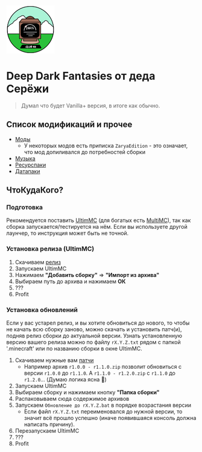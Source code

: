 ![Логотип Z@RYA](.minecraft/icon.png)
# Deep Dark Fantasies от деда Серёжи
> Думал что будет Vanilla+ версия, в итоге как обычно.

## Список модификаций и прочее

- [Моды](.minecraft/mods/MODLIST.md)
    - У некоторых модов есть приписка `ZaryaEdition` - это означает, что мод допиливался до потребностей сборки
- [Музыка](.minecraft/config/MusicTriggers/songs/assets/musictriggers/sounds/music/MUSICLIST.md)
- [Ресурспаки](.minecraft/resourcepacks/RESOURCEPACKLIST.md)
- [Датапаки](.minecraft/global_packs/required_data/DATAPACKLIST.md)

## ЧтоКудаКого?

### Подготовка
Рекомендуется поставить [UltimMC](https://github.com/UltimMC/Launcher/releases) (для богатых есть [MultiMC](https://multimc.org/)), так как сборка запускается/тестируется на нём.
Если вы используете другой лаунчер, то инструкция может быть не точной.

### Установка релиза (UltimMC)
1. Скачиваем [релиз](https://mega.nz/folder/cxt2TQYA#IjXcz29KzdS_Irkl7ay56A)
2. Запускаем UltimMC
3. Нажимаем **"Добавить сборку"** => **"Импорт из архива"**
4. Выбираем путь до архива и нажимаем **ОК**
5. ???
6. Profit

### Установка обновлений
Если у вас устарел релиз, и вы хотите обновиться до нового, то чтобы не качать всю сборку заново, можно скачать и установить патч(и), подняв релиз сборки до актуальной версии.
Узнать установленную версию вашего релиза можно по файлу `rX.Y.Z.txt` рядом с папкой '.minecraft' или по названию сборки в окне UltimMC.
1. Скачиваем нужные вам [патчи](https://mega.nz/folder/41tWHSJQ#rvc9d_8c_dLBVYyKy3L40g)
    - Например архив `r1.0.0 - r1.1.0.zip` позволит обновиться с версии `r1.0.0` до `r1.1.0`. А `r1.1.0 - r1.2.0.zip` с `r1.1.0` до `r1.2.0`... (Думаю логика ясна :brain:)
2. Запускаем UltimMC
3. Выбираем сборку и нажимаем кнопку **"Папка сборки"**
4. Распаковываем сюда содержимое архивов
5. Запускаем `Обновление до rX.Y.Z.bat` в порядке возрастания версии
    - Если файл `rX.Y.Z.txt` переименовался до нужной версии, то значит всё прошло успешно (иначе появившаяся консоль должна написать причину).
6. Перезапускаем UltimMC
7. ???
8. Profit